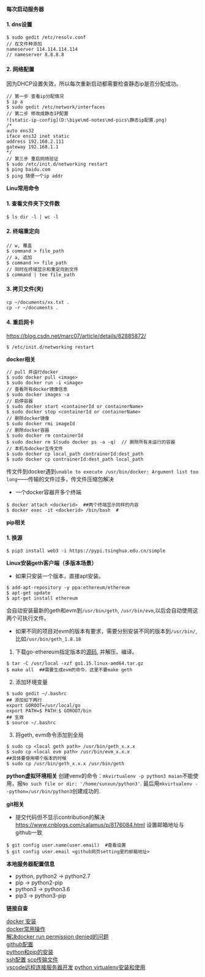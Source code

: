 **每次启动服务器**
#### 1. dns设置
```
$ sudo gedit /etc/resolv.conf
// 在文件种添加
nameserver 114.114.114.114
// nameserver 8.8.8.8
```
#### 2. 网络配置
因为DHCP设置失效，所以每次重新启动都需要检查静态ip是否分配成功。
```
// 第一步 查看ip分配情况
$ ip a  
$ sudo gedit /etc/network/interfaces
// 第二步 修改成静态IP配置
![static-ip-config](D:\biye\md-notes\md-pics\静态ip配置.png)
/* 
auto ens32
iface ens32 inet static
address 192.168.2.111
gateway 192.168.1.1
*/
// 第三步 重启网络验证
$ sudo /etc/init.d/networking restart
$ ping baidu.com
$ ping 随便一个ip addr
```

**Linu常用命令**
#### 1. 查看文件夹下文件数
```
$ ls dir -l | wc -l
```
#### 2. 终端重定向
```
// w, 覆盖
$ command > file_path  
// a, 追加
$ command >> file_path
// 同时在终端显示和重定向到文件
$ command | tee file_path
```
#### 3. 拷贝文件(夹)
```
cp ~/documents/xx.txt .
cp -r ~/documents .
```
#### 4. 重启网卡
https://blog.csdn.net/marc07/article/details/62885872/
```shell
$ /etc/init.d/networking restart
```

**docker相关**
```
// pull 并运行docker
$ sudo docker pull <image>
$ sudo docker run -i <image>
// 查看所有docker镜像信息
$ sudo docker images -a
// 启停容器
$ sudo docker start <containerId or containerName>
$ sudo docker stop <containerId or containerName>
// 删除docker镜像
$ sudo docker rmi imageId
// 删除docker容器
$ sudo docker rm containerId
$ sudo docker rm $(sudo docker ps -a -q)  // 删除所有未运行的容器
// 本机与docker互传文件
$ sudo docker cp local_path contrainerId:dest_path                
$ sudo docker cp contrainerId:dest_path local_path
```
传文件到docker遇到`unable to execute /usr/bin/docker: Argument list too long`——传输的文件过多，传文件压缩包解决

- 一个docker容器开多个终端
```shell
$ docker attach <dockerid>  ##两个终端显示同样的内容
$ docker exec -it <dockerid> /bin/bash  # 
```


**pip相关**
#### 1. 换源
```shell
$ pip3 install web3 -i https://pypi.tsinghua.edu.cn/simple
```

**Linux安装geth客户端（多版本场景）**
- 如果只安装一个版本，直接apt安装。
```shell
$ add-apt-repository -y ppa:ethereum/ethereum
$ apt-get update
$ apt-get install ethereum
```
会自动安装最新的geth和evm到`/usr/bin/geth`, `/usr/bin/evm`,以后会自动使用这两个可执行文件。
- 如果不同的项目对evm的版本有要求，需要分别安装不同的版本到`/usr/bin/`, 比如`/usr/bin/geth_1.8.18`  
1. 下载go-ethereum指定版本的[源码](https://github.com/ethereum/go-ethereum/releases), 并解压、编译。
```shell
$ tar -C /usr/local -xzf go1.15.linux-amd64.tar.gz
$ make all  ##需要生成evm的命令，这里不要make geth
```
2. 添加环境变量
```shell
$ sudo gedit ~/.bashrc
## 添加如下两行
export GOROOT=/usr/local/go
export PATH=$ PATH:$ GOROOT/bin
## 生效
$ source ~/.bashrc
```
3. 将geth, evm命令添加到全局
```shell
$ sudo cp <local geth path> /usr/bin/geth_x.x.x
$ sudo cp <local evm path> /usr/bin/evm_x.x.x
##具体要使用哪个版本的时候
$ sudo cp /usr/bin/geth_x.x.x /usr/bin/geth
```

**python虚拟环境相关**
创建venv的命令：`mkvirtualenv -p python3 maian`不能使用，报`No such file or dir: '/home/sunxun/python3'`.
最后用`mkvirtualenv --python=/usr/bin/python3`创建成功的.

**git相关**
- 提交代码但不显示contribution的解决
https://www.cnblogs.com/calamus/p/8176084.html
设置邮箱地址与github一致
```shell
$ git config user.name(user.email)  #查看设置
$ git config user.email <github网页setting里的邮箱地址>
```

**本地服务器配置信息**

- python, python2 -> python2.7
- pip -> python2-pip
- python3 -> python3.6
- pip3 -> python3-pip


**链接自查**

[docker 安装](https://www.cnblogs.com/walker-lin/p/11214127.html)   
[docker常用操作](https://www.cnblogs.com/dwlovelife/p/11520221.html)       
[解决docker run permission denied的问题](https://blog.csdn.net/liangllhahaha/article/details/92077065)  
[github配置](https://www.linuxidc.com/Linux/2018-05/152611.htm)     
[python和pip的安装](http://www.py3study.com/Article/details/id/9434.html)   
[ssh配置](https://blog.csdn.net/future_ai/article/details/81701744)
[scp传输文件](https://www.cnblogs.com/jiangyao/archive/2011/01/26/1945570.html)     
[vscode远程连接服务器开发]()
[python virtualenv安装和使用](https://www.linuxidc.com/Linux/2019-08/160096.htm)